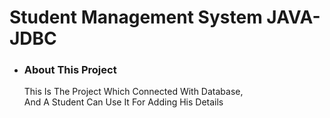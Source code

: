 <h1>Student Management System JAVA-JDBC</h1>
<ul><li><h3>About This Project</h3></li>
<dl>This Is The Project Which Connected With Database,<br>And A Student Can Use It For Adding His Details</dl></ul>
